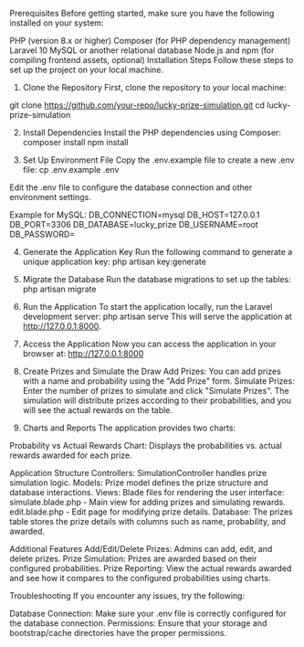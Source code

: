 Prerequisites
Before getting started, make sure you have the following installed on your system:

PHP (version 8.x or higher)
Composer (for PHP dependency management)
Laravel 10
MySQL or another relational database
Node.js and npm (for compiling frontend assets, optional)
Installation Steps
Follow these steps to set up the project on your local machine.

1. Clone the Repository
First, clone the repository to your local machine:

git clone https://github.com/your-repo/lucky-prize-simulation.git
cd lucky-prize-simulation

2. Install Dependencies
Install the PHP dependencies using Composer:
composer install
npm install

3. Set Up Environment File
Copy the .env.example file to create a new .env file:
cp .env.example .env

Edit the .env file to configure the database connection and other environment settings.

Example for MySQL:
DB_CONNECTION=mysql
DB_HOST=127.0.0.1
DB_PORT=3306
DB_DATABASE=lucky_prize
DB_USERNAME=root
DB_PASSWORD=

4. Generate the Application Key
Run the following command to generate a unique application key:
php artisan key:generate

5. Migrate the Database
Run the database migrations to set up the tables:
php artisan migrate

6. Run the Application
To start the application locally, run the Laravel development server:
php artisan serve
This will serve the application at http://127.0.0.1:8000.

7. Access the Application
Now you can access the application in your browser at:
http://127.0.0.1:8000

8. Create Prizes and Simulate the Draw
Add Prizes: You can add prizes with a name and probability using the "Add Prize" form.
Simulate Prizes: Enter the number of prizes to simulate and click "Simulate Prizes". The simulation will distribute prizes according to their probabilities, and you will see the actual rewards on the table.

9. Charts and Reports
The application provides two charts:

Probability vs Actual Rewards Chart: Displays the probabilities vs. actual rewards awarded for each prize.

Application Structure
Controllers: SimulationController handles prize simulation logic.
Models: Prize model defines the prize structure and database interactions.
Views: Blade files for rendering the user interface:
simulate.blade.php - Main view for adding prizes and simulating rewards.
edit.blade.php - Edit page for modifying prize details.
Database: The prizes table stores the prize details with columns such as name, probability, and awarded.

Additional Features
Add/Edit/Delete Prizes: Admins can add, edit, and delete prizes.
Prize Simulation: Prizes are awarded based on their configured probabilities.
Prize Reporting: View the actual rewards awarded and see how it compares to the configured probabilities using charts.

Troubleshooting
If you encounter any issues, try the following:

Database Connection: Make sure your .env file is correctly configured for the database connection.
Permissions: Ensure that your storage and bootstrap/cache directories have the proper permissions.
